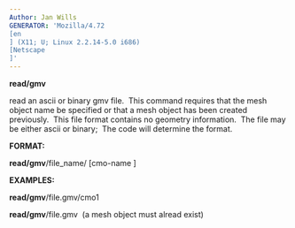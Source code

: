 ```yaml
---
Author: Jan Wills
GENERATOR: 'Mozilla/4.72 
[en
] (X11; U; Linux 2.2.14-5.0 i686) 
[Netscape
]'
---
```


 **read/gmv**

  read an ascii or binary gmv file.  This command requires that the
  mesh object name be specified or that a mesh object has been created
  previously.  This file format contains no geometry information.  The
  file may be either ascii or binary;  The code will determine the
  format.

 **FORMAT:**

  **read/gmv**/file\_name/
[cmo-name
]

 **EXAMPLES:**

  **read/gmv**/file.gmv/cmo1

  **read/gmv**/file.gmv  (a mesh object must alread exist)
